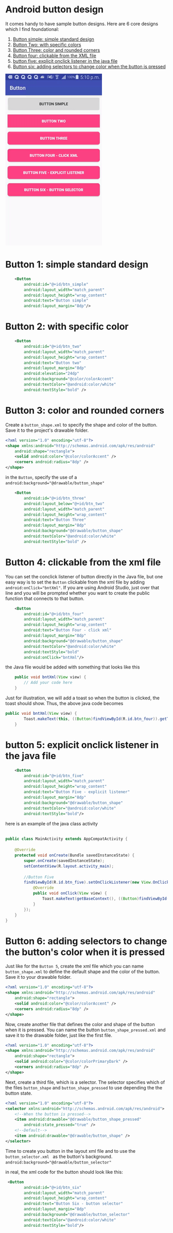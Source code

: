 # Android button design

It comes handy to have sample button designs. Here are 6 core designs which I find foundational:
1. [Button simple: simple standard design](#button-simple-simple-standard-design)
2. [Button Two: with specific colors](#button-two-with-specific-colors)
3. [Button Three: color and rounded corners](#button-three-color-and-rounded-corners)
4. [Button four: clickable from the XML file](#button-four-clickable-from-the-xml-ile)
5. [button five: explicit onclick listener in the java file](#button-five-explicit-onclick-listener-in-the-java-file)
6. [Button six: adding selectors to change color when the button is pressed](#button-six-adding-selectors-to-change-color-when-the-button-is-pressed)

![Buttons](display/buttons.gif)


# Button 1: simple standard design


```xml
    <Button
        android:id="@+id/btn_simple"
        android:layout_width="match_parent"
        android:layout_height="wrap_content"
        android:text="Button simple"
        android:layout_margin="8dp"/>
```

# Button 2: with specific color

```xml
    <Button
        android:id="@+id/btn_two"
        android:layout_width="match_parent"
        android:layout_height="wrap_content"
        android:text="Button two"
        android:layout_margin="8dp"
        android:elevation="24dp"
        android:background="@color/colorAccent"
        android:textColor="@android:color/white"
        android:textStyle="bold" />

```

# Button 3: color and rounded corners

Create a ```button_shape.xml``` to specify the shape and color of the button. Save it to the project's drawable folder.

```xml
<?xml version="1.0" encoding="utf-8"?>
<shape xmlns:android="http://schemas.android.com/apk/res/android"
    android:shape="rectangle">
    <solid android:color="@color/colorAccent" />
    <corners android:radius="8dp" />
</shape>
```

in the ```Button```, specify the use of a ```android:background="@drawable/button_shape"``` 

```xml
    <Button
        android:id="@+id/btn_three"
        android:layout_below="@+id/btn_two"
        android:layout_width="match_parent"
        android:layout_height="wrap_content"
        android:text="Button Three"
        android:layout_margin="8dp"
        android:background="@drawable/button_shape"
        android:textColor="@android:color/white"
        android:textStyle="bold" />
```

# Button 4: clickable from the xml file

You can set the conclick listener of button directly in the Java file, but one easy way is to set the ```Button``` clickable from the
 xml file by adding ```android:onClick="bntXml"```. If you are using Android Studio, just over that line and you 
 will be prompted whether you want to create the public function that connects to that button. 

```xml
    <Button
        android:id="@+id/btn_four"
        android:layout_width="match_parent"
        android:layout_height="wrap_content"
        android:text="Button Four - click xml"
        android:layout_margin="8dp"
        android:background="@drawable/button_shape"
        android:textColor="@android:color/white"
        android:textStyle="bold"
        android:onClick="bntXml"/>
```

the Java file would be added with something that looks like this

```java
    public void bntXml(View view) {
        // Add your code here
    }
```

Just for illustration, we will add a toast so when the button is clicked, the toast should show. Thus, the above java code becomes

```java
public void bntXml(View view) {
        Toast.makeText(this, ((Button)findViewById(R.id.btn_four)).getText(),Toast.LENGTH_LONG).show();
    }

```

# button 5: explicit onclick listener in the java file

```xml
    <Button
        android:id="@+id/btn_five"
        android:layout_width="match_parent"
        android:layout_height="wrap_content"
        android:text="Button Five - explicit listener"
        android:layout_margin="8dp"
        android:background="@drawable/button_shape"
        android:textColor="@android:color/white"
        android:textStyle="bold"/>
```
here is an example of the java class activity

```java

public class MainActivity extends AppCompatActivity {

    @Override
    protected void onCreate(Bundle savedInstanceState) {
        super.onCreate(savedInstanceState);
        setContentView(R.layout.activity_main);

        //Button Five
        findViewById(R.id.btn_five).setOnClickListener(new View.OnClickListener() {
            @Override
            public void onClick(View view) {
                Toast.makeText(getBaseContext(), ((Button)findViewById(R.id.btn_five)).getText(),Toast.LENGTH_LONG).show();
            }
        });
    }
}

```

# Button 6: adding selectors to change the button's color when it is pressed

Just like for the ```Button 5```, create the xml file which you can name ```button_shape.xml``` 
to define the default shape and the color of the button. Save it to your drawable folder.

```xml
<?xml version="1.0" encoding="utf-8"?>
<shape xmlns:android="http://schemas.android.com/apk/res/android"
    android:shape="rectangle">
    <solid android:color="@color/colorAccent" />
    <corners android:radius="8dp" />
</shape>
```

Now, create another file that defines the color and shape of the button when it is pressed. You can name the button 
```button_shape_pressed.xml``` and save it to the drawable folder, just like the first file.


```xml
<?xml version="1.0" encoding="utf-8"?>
<shape xmlns:android="http://schemas.android.com/apk/res/android"
    android:shape="rectangle">
    <solid android:color="@color/colorPrimaryDark" />
    <corners android:radius="8dp" />
</shape>
```

Next, create a third file, which is a selector. The selector specifies which of the files ```button_shape``` and ```button_shape_pressed``` to use depending the the button state.
```xml
<?xml version="1.0" encoding="utf-8"?>
<selector xmlns:android="http://schemas.android.com/apk/res/android">
    <!--When the button is pressed-->
    <item android:drawable="@drawable/button_shape_pressed"
        android:state_pressed="true" />
    <!--Default-->        
    <item android:drawable="@drawable/button_shape" />
</selector>

```

Time to create you button in the layout xml file and to use the ```button_selector.xml ``` as the button's background.
```android:background="@drawable/button_selector"```

in real, the xml code for the button should look like this:

```xml
 <Button
        android:id="@+id/btn_six"
        android:layout_width="match_parent"
        android:layout_height="wrap_content"
        android:text="Button Six - button selector"
        android:layout_margin="8dp"
        android:background="@drawable/button_selector"
        android:textColor="@android:color/white"
        android:textStyle="bold"/>
```